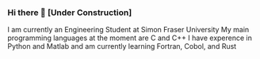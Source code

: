 ### Hi there 👋 [Under Construction]
I am currently an Engineering Student at Simon Fraser University
My main programming languages at the moment are C and C++
I have experence in Python and Matlab and am currently learning Fortran, Cobol, and Rust
<!--
**Sean-Boyes/Sean-Boyes** is a ✨ _special_ ✨ repository because its `README.md` (this file) appears on your GitHub profile.

Here are some ideas to get you started:

- 🔭 I’m currently working on ...
- 🌱 I’m currently learning ...
- 👯 I’m looking to collaborate on ...
- 🤔 I’m looking for help with ...
- 💬 Ask me about ...
- 📫 How to reach me: ...
- 😄 Pronouns: ...
- ⚡ Fun fact: ...
-->
